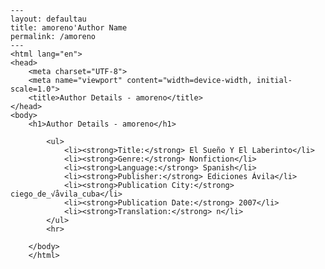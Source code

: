 
    ---
    layout: defaultau
    title: amoreno'Author Name 
    permalink: /amoreno
    ---
    <html lang="en">
    <head>
        <meta charset="UTF-8">
        <meta name="viewport" content="width=device-width, initial-scale=1.0">
        <title>Author Details - amoreno</title>
    </head>
    <body>
        <h1>Author Details - amoreno</h1>
        
            <ul>
                <li><strong>Title:</strong> El Sueño Y El Laberinto</li>
                <li><strong>Genre:</strong> Nonfiction</li>
                <li><strong>Language:</strong> Spanish</li>
                <li><strong>Publisher:</strong> Ediciones Ávila</li>
                <li><strong>Publication City:</strong> ciego_de_√åvila_cuba</li>
                <li><strong>Publication Date:</strong> 2007</li>
                <li><strong>Translation:</strong> n</li>
            </ul>
            <hr>
            
        </body>
        </html>
        